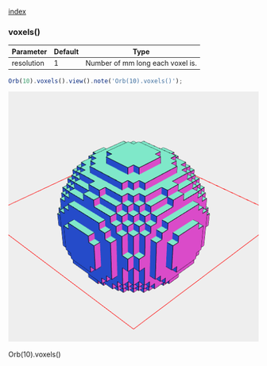 [index](../../nb/api/index.md)
### voxels()
Parameter|Default|Type
---|---|---
resolution|1|Number of mm long each voxel is.

```JavaScript
Orb(10).voxels().view().note('Orb(10).voxels()');
```

![Image](voxels.md.$2.png)

Orb(10).voxels()
